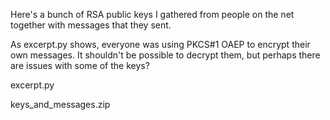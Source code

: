 Here's a bunch of RSA public keys I gathered from people on the net together with messages that they sent.

As excerpt.py shows, everyone was using PKCS#1 OAEP to encrypt their own messages. It shouldn't be possible to decrypt them, but perhaps there are issues with some of the keys?

excerpt.py

keys_and_messages.zip